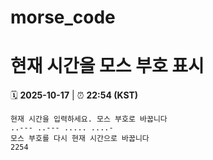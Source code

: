 # morse_code
# 현재 시간을 모스 부호 표시
<!-- MORSE_TIME_START -->
🗓️ **2025-10-17** | ⏰ **22:54 (KST)**

```
현재 시간을 입력하세요. 모스 부호로 바꿉니다
..--- ..--- ..... ....-
모스 부호를 다시 현재 시간으로 바꿉니다
2254
```
<!-- MORSE_TIME_END -->
